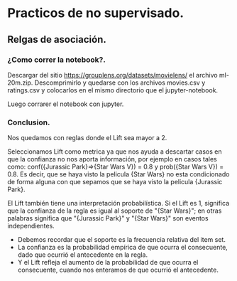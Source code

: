 # Practicos de no supervisado.

## Relgas de asociación.

### ¿Como correr la notebook?.
Descargar del sitio https://grouplens.org/datasets/movielens/ el archivo ml-20m.zip. Descomprimirlo y quedarse con los archivos movies.csv y ratings.csv y colocarlos en el mismo directorio que el jupyter-notebook.

Luego corrarer el notebook con jupyter.

### Conclusion.

Nos quedamos con reglas donde el Lift sea mayor a 2.

Seleccionamos Lift como metrica ya que nos ayuda a descartar casos en que la confianza no nos aporta información, 
por ejemplo en casos tales como: conf({Jurassic Park}=>{Star Wars V}) = 0.8 y prob({Star Wars V}) = 0.8. 
Es decir, que se haya visto la pelicula {Star Wars} no esta condicionado de forma alguna con que sepamos que se haya visto la pelicula {Jurassic Park}.

El Lift también tiene una interpretación probabilística. 
Si el Lift es 1, significa que la confianza de la regla es igual al soporte de "{Star Wars}"; en otras palabras significa que "{Jurassic Park}" y "{Star Wars}" son eventos independientes.
  * Debemos recordar que el soporte es la frecuencia relativa del item set.
  * La confianza es la probabilidad empírica de que ocurra el consecuente, dado que ocurrió el antecedente en la regla.
  * Y el Lift refleja el aumento de la probabilidad de que ocurra el consecuente, cuando nos enteramos de que ocurrió el antecedente.
